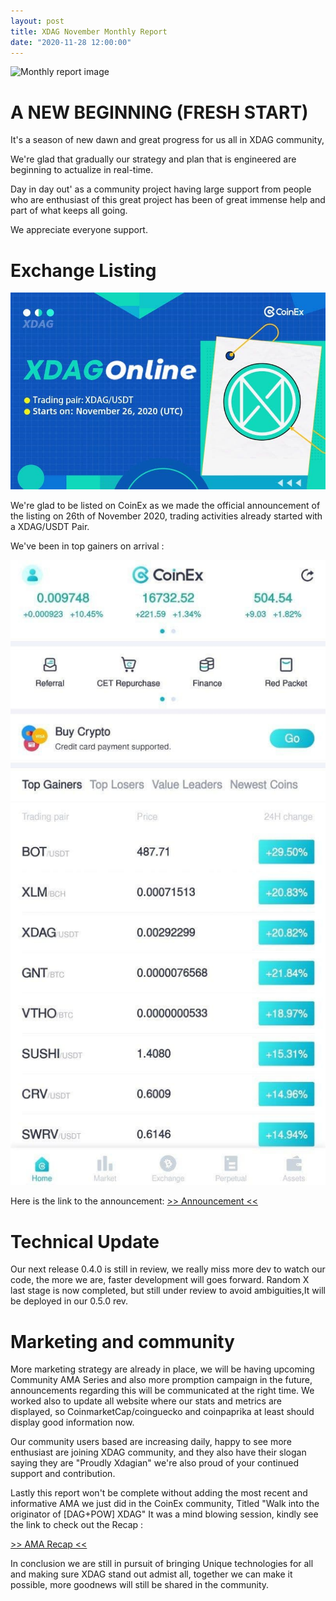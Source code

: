 ```yaml
---
layout: post
title: XDAG November Monthly Report
date: "2020-11-28 12:00:00"
---
```

![Monthly report image](/assets/images/posts/photo_2020-11-28_15-07-19.jpg")

# A NEW BEGINNING (FRESH START)

It's a season of new dawn and great progress for us all in XDAG community, 

We're glad that gradually our strategy and plan that is engineered are beginning to actualize in real-time. 

Day in day out' as a community project having large support from people who are enthusiast of this great project has been of great immense help and part of what keeps all going. 

We appreciate everyone support.



# Exchange Listing

![Listing image](/assets/images/posts/photo_2020-11-28_15-07-26.jpg)

We're glad to be listed on CoinEx as we made the official announcement of the listing on  26th of November 2020,  trading activities already started with a XDAG/USDT Pair. 

We've been in top gainers on arrival :

![Rank image](/assets/images/posts/photo_2020-11-28_15-07-31.jpg)

Here is the link to the announcement: [>> Announcement <<](https://announcement.coinex.com/hc/en-us/articles/360053006431)


# Technical Update

Our next release 0.4.0 is still in review, we really miss more dev to watch our code, the more we are, faster development will goes forward.
Random X last stage is now completed, but still under review to avoid ambiguities,It will be deployed in our 0.5.0 rev.


# Marketing and community

More marketing strategy are already in place, we will be having upcoming Community AMA Series and also more promption campaign in the future, announcements regarding this will be communicated at the right time. 
We worked also to update all website where our stats and metrics are displayed, so CoinmarketCap/coinguecko and coinpaprika at least should display good information now.

Our community users based are increasing daily, happy to see more enthusiast are joining XDAG community, and they also have their slogan saying they are "Proudly Xdagian" we're also proud of your continued support and contribution.

Lastly this report won't be complete without adding the most recent and informative AMA we just did in the CoinEx community, Titled "Walk into the originator of [DAG+POW] XDAG" 
It was a mind blowing session, kindly see the link to check out the Recap :

[>> AMA Recap <<](https://docs.google.com/document/d/1__rQXs8Nss8Syh8-Q-BxMGq0ZzHYQ7sOM_b7-7pTtdU/edit?usp=sharing)


In conclusion we are still in pursuit of bringing Unique technologies for all and making sure XDAG stand out admist all, together we can make it possible, more goodnews will still be shared in the community.
